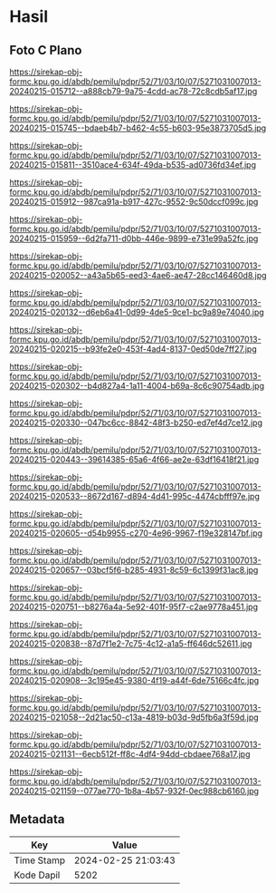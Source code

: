# Hasil

## Foto C Plano

https://sirekap-obj-formc.kpu.go.id/abdb/pemilu/pdpr/52/71/03/10/07/5271031007013-20240215-015712--a888cb79-9a75-4cdd-ac78-72c8cdb5af17.jpg

https://sirekap-obj-formc.kpu.go.id/abdb/pemilu/pdpr/52/71/03/10/07/5271031007013-20240215-015745--bdaeb4b7-b462-4c55-b603-95e3873705d5.jpg

https://sirekap-obj-formc.kpu.go.id/abdb/pemilu/pdpr/52/71/03/10/07/5271031007013-20240215-015811--3510ace4-634f-49da-b535-ad0736fd34ef.jpg

https://sirekap-obj-formc.kpu.go.id/abdb/pemilu/pdpr/52/71/03/10/07/5271031007013-20240215-015912--987ca91a-b917-427c-9552-9c50dccf099c.jpg

https://sirekap-obj-formc.kpu.go.id/abdb/pemilu/pdpr/52/71/03/10/07/5271031007013-20240215-015959--6d2fa711-d0bb-446e-9899-e731e99a52fc.jpg

https://sirekap-obj-formc.kpu.go.id/abdb/pemilu/pdpr/52/71/03/10/07/5271031007013-20240215-020052--a43a5b65-eed3-4ae6-ae47-28cc146460d8.jpg

https://sirekap-obj-formc.kpu.go.id/abdb/pemilu/pdpr/52/71/03/10/07/5271031007013-20240215-020132--d6eb6a41-0d99-4de5-9ce1-bc9a89e74040.jpg

https://sirekap-obj-formc.kpu.go.id/abdb/pemilu/pdpr/52/71/03/10/07/5271031007013-20240215-020215--b93fe2e0-453f-4ad4-8137-0ed50de7ff27.jpg

https://sirekap-obj-formc.kpu.go.id/abdb/pemilu/pdpr/52/71/03/10/07/5271031007013-20240215-020302--b4d827a4-1a11-4004-b69a-8c6c90754adb.jpg

https://sirekap-obj-formc.kpu.go.id/abdb/pemilu/pdpr/52/71/03/10/07/5271031007013-20240215-020330--047bc6cc-8842-48f3-b250-ed7ef4d7ce12.jpg

https://sirekap-obj-formc.kpu.go.id/abdb/pemilu/pdpr/52/71/03/10/07/5271031007013-20240215-020443--39614385-65a6-4f66-ae2e-63df16418f21.jpg

https://sirekap-obj-formc.kpu.go.id/abdb/pemilu/pdpr/52/71/03/10/07/5271031007013-20240215-020533--8672d167-d894-4d41-995c-4474cbfff97e.jpg

https://sirekap-obj-formc.kpu.go.id/abdb/pemilu/pdpr/52/71/03/10/07/5271031007013-20240215-020605--d54b9955-c270-4e96-9967-f19e328147bf.jpg

https://sirekap-obj-formc.kpu.go.id/abdb/pemilu/pdpr/52/71/03/10/07/5271031007013-20240215-020657--03bcf5f6-b285-4931-8c59-6c1399f31ac8.jpg

https://sirekap-obj-formc.kpu.go.id/abdb/pemilu/pdpr/52/71/03/10/07/5271031007013-20240215-020751--b8276a4a-5e92-401f-95f7-c2ae9778a451.jpg

https://sirekap-obj-formc.kpu.go.id/abdb/pemilu/pdpr/52/71/03/10/07/5271031007013-20240215-020838--87d7f1e2-7c75-4c12-a1a5-ff646dc52611.jpg

https://sirekap-obj-formc.kpu.go.id/abdb/pemilu/pdpr/52/71/03/10/07/5271031007013-20240215-020908--3c195e45-9380-4f19-a44f-6de75166c4fc.jpg

https://sirekap-obj-formc.kpu.go.id/abdb/pemilu/pdpr/52/71/03/10/07/5271031007013-20240215-021058--2d21ac50-c13a-4819-b03d-9d5fb6a3f59d.jpg

https://sirekap-obj-formc.kpu.go.id/abdb/pemilu/pdpr/52/71/03/10/07/5271031007013-20240215-021131--6ecb512f-ff8c-4df4-94dd-cbdaee768a17.jpg

https://sirekap-obj-formc.kpu.go.id/abdb/pemilu/pdpr/52/71/03/10/07/5271031007013-20240215-021159--077ae770-1b8a-4b57-932f-0ec988cb6160.jpg


## Metadata

| Key        | Value               |
| ---------- | ------------------- |
| Time Stamp | 2024-02-25 21:03:43 |
| Kode Dapil | 5202                |



